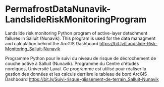 # PermafrostDataNunavik-LandslideRiskMonitoringProgram
Landslide risk monitoring Python program of active-layer detachment failures in Salluit (Nunavik). This program is used for the data managment and calculation behind the ArcGIS Dashboard https://bit.ly/Landslide-Risk-Monitoring_Salluit-Nunavik 

Programme Python pour le suivi du niveau de risque de décrochement de couche active à Salluit (Nunavik). Programme du Centre d'études nordiques, Université Laval. 
Ce programme est utilisé pour réaliser la gestion des données et les calculs derrière le tableau de bord ArcGIS Dashboard https://bit.ly/Suivi-risque-glissement-de-terrain_Salluit-Nunavik
